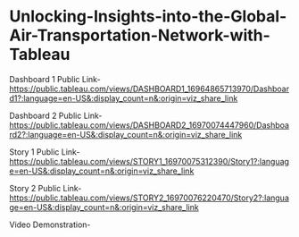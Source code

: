 # Unlocking-Insights-into-the-Global-Air-Transportation-Network-with-Tableau


Dashboard 1 Public Link-https://public.tableau.com/views/DASHBOARD1_16964865713970/Dashboard1?:language=en-US&:display_count=n&:origin=viz_share_link

Dashboard 2 Public Link-https://public.tableau.com/views/DASHBOARD2_16970074447960/Dashboard2?:language=en-US&:display_count=n&:origin=viz_share_link

Story 1 Public Link-https://public.tableau.com/views/STORY1_16970075312390/Story1?:language=en-US&:display_count=n&:origin=viz_share_link

Story 2 Public Link-https://public.tableau.com/views/STORY2_16970076220470/Story2?:language=en-US&:display_count=n&:origin=viz_share_link

Video Demonstration-
